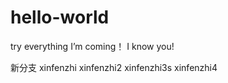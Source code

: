 ﻿# hello-world
try everything
I’m coming！
I know you!

新分支
xinfenzhi
xinfenzhi2
xinfenzhi3s
xinfenzhi4